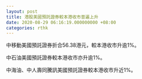 ```yaml
---
layout: post
title: 港股美國預託證券較本港收市普遍上升
date: 2020-08-29 06:16:19.000000000 +08:00
categories: rthk
---
```


中移動美國預託證券折合56.38港元，較本港收市升逾1%。

中石油美國預託證券較本港收市亦升逾1%。

中海油、中人壽同騰訊美國預託證券較本港收市升近1%。
